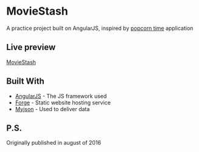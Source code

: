 # MovieStash

A practice project built on AngularJS, inspired by [popcorn time](https://popcorntime.sh/) application

## Live preview

[MovieStash](http://moviestash.getforge.io/)

## Built With

* [AngularJS](https://angularjs.org/) - The JS framework used
* [Forge](https://getforge.com/) - Static website  hosting service
* [Myjson](http://myjson.com/api) - Used to deliver data

## P.S.

Originally published in august of 2016